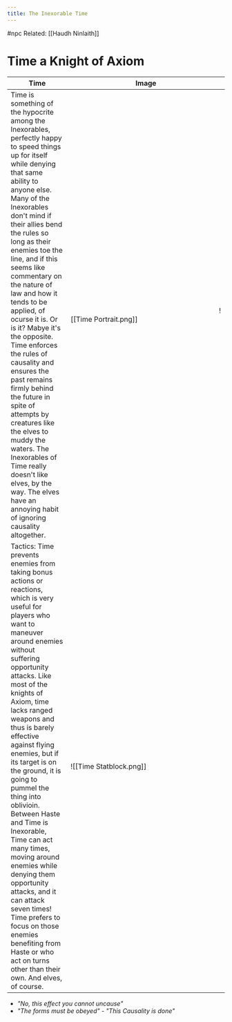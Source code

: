 ---title: The Inexorable Time---
#npc 
Related: [[Haudh Ninlaith]]  
# Time a Knight of Axiom
Time  | Image
-------|------------------------------------
 Time is something of the hypocrite among the Inexorables, perfectly happy to speed things up for itself while denying that same ability to anyone else. Many of the Inexorables don't mind if their allies bend the rules so long as their enemies toe the line, and if this seems like commentary on the nature of law and how it tends to be applied, of ocurse it is. Or is it? Mabye it's the opposite. Time enforces the rules of causality and ensures the past remains firmly behind the future in spite of attempts by creatures like the elves to muddy the waters. The Inexorables of Time really doesn't like elves, by the way. The elves have an annoying habit of ignoring causality altogether. | &nbsp;&nbsp;&nbsp;&nbsp;&nbsp;&nbsp;&nbsp;&nbsp;&nbsp;&nbsp;&nbsp;&nbsp;&nbsp;&nbsp;&nbsp;&nbsp;&nbsp;&nbsp;&nbsp;&nbsp;&nbsp;&nbsp;&nbsp;&nbsp;&nbsp;&nbsp;&nbsp;&nbsp;&nbsp;&nbsp;&nbsp;&nbsp;&nbsp;&nbsp;&nbsp;&nbsp;&nbsp;&nbsp;&nbsp;&nbsp;&nbsp;&nbsp;&nbsp;&nbsp;&nbsp;&nbsp;&nbsp;&nbsp;&nbsp;&nbsp;&nbsp;&nbsp;&nbsp;&nbsp;&nbsp;&nbsp;&nbsp;&nbsp;&nbsp;&nbsp;&nbsp;&nbsp;&nbsp;&nbsp;&nbsp;&nbsp;&nbsp;&nbsp;&nbsp;&nbsp;&nbsp;&nbsp;&nbsp;&nbsp;&nbsp;&nbsp;&nbsp;&nbsp;&nbsp;&nbsp;![[Time  Portrait.png]]
Tactics: Time prevents enemies from taking bonus actions or reactions, which is very useful for players who want to maneuver around enemies without suffering opportunity attacks. Like most of the knights of Axiom, time lacks ranged weapons and thus is barely effective against flying enemies, but if its target is on the ground, it is going to pummel the thing into oblivioin. Between Haste and Time is Inexorable, Time can act many times, moving around enemies while denying them opportunity attacks, and it can attack seven times! Time prefers to focus on those enemies benefiting from Haste or who act on turns other than their own. And elves, of course.| ![[Time Statblock.png]]





- *"No, this effect you cannot uncause"*
- *"The forms must be obeyed"* - *"This Causality is done"* 

















 

 
